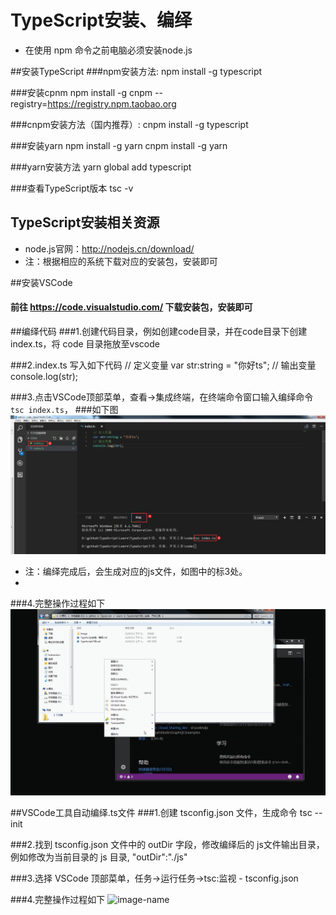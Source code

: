 # TypeScript安装、编绎


- 在使用 npm 命令之前电脑必须安装node.js

##安装TypeScript
###npm安装方法:
    npm install -g typescript

###安装cpnm
	npm install -g cnpm --registry=https://registry.npm.taobao.org

###cnpm安装方法（国内推荐）:
    cnpm install -g typescript

###安装yarn
	npm install -g yarn
	cnpm install -g yarn

###yarn安装方法
	yarn global add typescript

###查看TypeScript版本
	tsc -v

## TypeScript安装相关资源
	
- node.js官网：http://nodejs.cn/download/
- 注：根据相应的系统下载对应的安装包，安装即可

##安装VSCode
#### 前往 https://code.visualstudio.com/ 下载安装包，安装即可

##编绎代码
###1.创建代码目录，例如创建code目录，并在code目录下创建 index.ts，将 code 目录拖放至vscode

###2.index.ts 写入如下代码
    // 定义变量
    var str:string = "你好ts";
    // 输出变量
    console.log(str);

###3.点击VSCode顶部菜单，查看->集成终端，在终端命令窗口输入编绎命令 `tsc index.ts`，
###如下图
<img src="./image/buildExample.png" alt="image-name">
- 注：编绎完成后，会生成对应的js文件，如图中的标3处。
- 
###4.完整操作过程如下
<img src="./image/buildCode.gif" alt="image-name">

##VSCode工具自动编绎.ts文件
###1.创建 tsconfig.json 文件，生成命令
    tsc --init

###2.找到 tsconfig.json 文件中的 outDir 字段，修改编绎后的 js文件输出目录，例如修改为当前目录的 js 目录,
	"outDir":"./js"

###3.选择 VSCode 顶部菜单，任务->运行任务->tsc:监视 - tsconfig.json

###4.完整操作过程如下
<img src="./image/AutobuildCode.gif" alt="image-name">

	